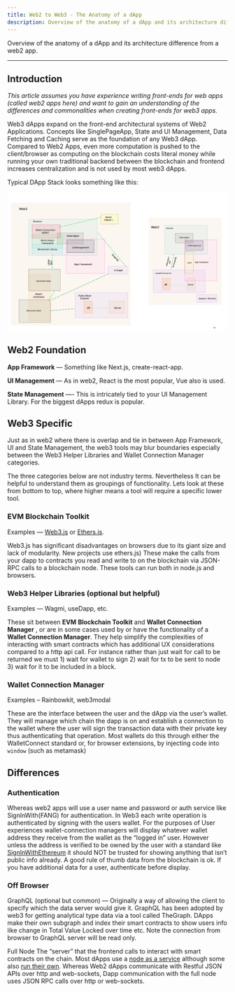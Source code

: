 ```yaml
---
title: Web2 to Web3 - The Anatomy of a dApp
description: Overview of the anatomy of a dApp and its architecture difference from a web2 app.
---
```


Overview of the anatomy of a dApp and its architecture difference from a web2 app.

---

## Introduction

_This article assumes you have experience writing front-ends for web apps (called web2 apps here) and want to gain an understanding of the differences and commonalities when creating front-ends for web3 apps._

Web3 dApps expand on the front-end architectural systems of Web2 Applications. Concepts like SinglePageApp, State and UI Management, Data Fetching and Caching serve as the foundation of any Web3 dApp. Compared to Web2 Apps, even more computation is pushed to the client/browser as computing on the blockchain costs literal money while running your own traditional backend between the blockchain and frontend increases centralization and is not used by most web3 dApps.


Typical DApp Stack looks something like this:

![](/img/doc-images/general/web2-web3.svg)

## Web2 Foundation

**App Framework** — Something like Next.js, create-react-app. 

**UI Management**  — As in web2, React is the most popular, Vue also is used. 

**State Management** —- This is intricately tied to your UI Management Library. For the biggest dApps redux is popular.

## Web3 Specific

Just as in web2 where there is overlap and tie in between App Framework, UI and State Management, the web3 tools may blur boundaries especially between the Web3 Helper Libraries and Wallet Connection Manager categories.

The three categories below are not  industry terms. Nevertheless It can be helpful to understand them as groupings of functionality.  Lets look at these from bottom to top, where higher means a tool will require a specific lower tool.

### EVM Blockchain  Toolkit

Examples — [Web3.js](https://web3js.org/) or [Ethers.js](https://ethers.org/).

Web3.js has significant disadvantages on browsers due to its giant size and lack of modularity. New projects use ethers.js) These make the calls from your dapp to contracts you read and write to on the blockchain via JSON-RPC calls to a blockchain node.  These tools can run both in node.js and browsers.

### Web3 Helper Libraries (optional but helpful)

Examples — Wagmi, useDapp, etc.

These sit between **EVM** **Blockchain  Toolkit**  and **Wallet Connection Manager** , or are in some cases used by or have the functionality of a **Wallet Connection Manager**. They help simplify the complexities of interacting with smart contracts which has additional UX considerations compared to a http api call. For instance rather than just wait for call to be returned we must 1) wait for wallet to sign 2) wait for tx to be sent to node  3) wait for it to be included in a block.

### Wallet Connection Manager

Examples – Rainbowkit, web3modal

These are the interface between the user and the dApp via the user’s wallet. They will manage which chain the dapp is on and establish a connection to the wallet where the user will sign the transaction data with their private key thus authenticating that operation. Most wallets do this through either the WalletConnect standard or, for browser extensions, by injecting code into `window` (such as metamask)

## Differences

### Authentication

Whereas web2 apps will use a user name and password or auth service like SignInWith(FANG) for authentication. In Web3 each write operation is authenticated by signing with the users wallet.   For the purposes of User experiences wallet-connection managers will display whatever wallet address they receive from the wallet as the “logged in” user. However unless the address is verified to be owned by the user with a standard like [SignInWithEthereum](https://login.xyz/) it should NOT be trusted for showing anything that isn’t public info already. A good rule of thumb data from the blockchain is ok. If you have additional data for a user, authenticate before display.

### Off Browser

GraphQL (optional but common) — Originally a way of allowing the client to specify which the data server would give it. GraphQL has been adopted by web3 for getting analytical type data via a tool called TheGraph. DApps make their own subgraph and index their smart contracts to show users info like change in Total Value Locked over time etc.  Note the connection from browser to GraphQL server will be read only.

Full Node The “server” that the frontend calls to interact with smart contracts on the chain. Most dApps use a [node as a service](/network/node/overview) although some also [run their own](/network/node/overview). Whereas Web2 dApps communicate with Restful JSON APIs over http and web-sockets, Dapp communication with the full node uses JSON RPC calls over http or web-sockets.
